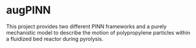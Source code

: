 # augPINN
This project provides two different PINN frameworks and a purely mechanistic model to describe the motion of polypropylene particles within a fluidized bed reactor during pyrolysis.
